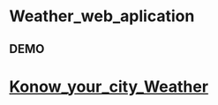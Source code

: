 ﻿# Weather_web_aplication
## DEMO
# [Konow_your_city_Weather](https://adityakmrmishra.github.io/Weather_web_aplication/)
